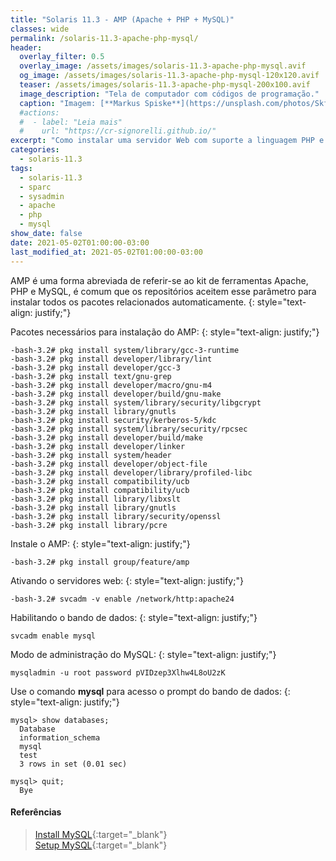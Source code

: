 ```yaml
---
title: "Solaris 11.3 - AMP (Apache + PHP + MySQL)"
classes: wide
permalink: /solaris-11.3-apache-php-mysql/
header:
  overlay_filter: 0.5
  overlay_image: /assets/images/solaris-11.3-apache-php-mysql.avif
  og_image: /assets/images/solaris-11.3-apache-php-mysql-120x120.avif
  teaser: /assets/images/solaris-11.3-apache-php-mysql-200x100.avif
  image_description: "Tela de computador com códigos de programação."
  caption: "Imagem: [**Markus Spiske**](https://unsplash.com/photos/Skf7HxARcoc)"
  #actions:
  #  - label: "Leia mais"
  #    url: "https://cr-signorelli.github.io/"
excerpt: "Como instalar uma servidor Web com suporte a linguagem PHP e bando de dados MySQL de forma rápida."
categories:
  - solaris-11.3
tags:
  - solaris-11.3
  - sparc
  - sysadmin
  - apache
  - php
  - mysql
show_date: false
date: 2021-05-02T01:00:00-03:00
last_modified_at: 2021-05-02T01:00:00-03:00
---
```


AMP é uma forma abreviada de referir-se ao kit de ferramentas Apache, PHP e MySQL, é comum que os repositórios aceitem esse parâmetro para instalar todos os pacotes relacionados automaticamente.
{: style="text-align: justify;"}

Pacotes necessários para instalação do AMP:
{: style="text-align: justify;"}

```console
-bash-3.2# pkg install system/library/gcc-3-runtime
-bash-3.2# pkg install developer/library/lint 
-bash-3.2# pkg install developer/gcc-3 
-bash-3.2# pkg install text/gnu-grep 
-bash-3.2# pkg install developer/macro/gnu-m4 
-bash-3.2# pkg install developer/build/gnu-make 
-bash-3.2# pkg install system/library/security/libgcrypt 
-bash-3.2# pkg install library/gnutls
-bash-3.2# pkg install security/kerberos-5/kdc
-bash-3.2# pkg install system/library/security/rpcsec
-bash-3.2# pkg install developer/build/make
-bash-3.2# pkg install developer/linker
-bash-3.2# pkg install system/header
-bash-3.2# pkg install developer/object-file
-bash-3.2# pkg install developer/library/profiled-libc
-bash-3.2# pkg install compatibility/ucb
-bash-3.2# pkg install compatibility/ucb
-bash-3.2# pkg install library/libxslt
-bash-3.2# pkg install library/gnutls
-bash-3.2# pkg install library/security/openssl
-bash-3.2# pkg install library/pcre
```

Instale o AMP:
{: style="text-align: justify;"}

```console
-bash-3.2# pkg install group/feature/amp
```

Ativando o servidores web:
{: style="text-align: justify;"}

```console
-bash-3.2# svcadm -v enable /network/http:apache24
```

Habilitando o bando de dados:
{: style="text-align: justify;"}

```console
svcadm enable mysql
```

Modo de administração do MySQL:
{: style="text-align: justify;"}

```console
mysqladmin -u root password pVIDzep3Xlhw4L8oU2zK
```

Use o comando **mysql** para acesso o prompt do bando de dados:
{: style="text-align: justify;"}

```console
mysql> show databases;
  Database
  information_schema 
  mysql 
  test
  3 rows in set (0.01 sec)

mysql> quit;
  Bye
```

#### Referências

> [Install MySQL](https://docs.oracle.com/cd/E36784_01/html/E54155/mysql.html){:target="_blank"}  
> [Setup MySQL](https://docs.oracle.com/cd/E53394_01/html/E54831/gnvkd.html#scrolltoc){:target="_blank"}  
